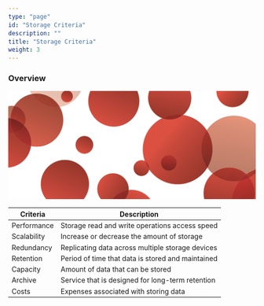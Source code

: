 ```yaml
---
type: "page"
id: "Storage Criteria"
description: ""
title: "Storage Criteria"
weight: 3
---
```


### Overview

![criteria](criteria.png)

| Criteria      | Description                                              |
|---------------|----------------------------------------------------------|
| Performance   | Storage read and write operations access speed           |
| Scalability   | Increase or decrease the amount of storage               |
| Redundancy    | Replicating data across multiple storage devices        |
| Retention     | Period of time that data is stored and maintained        |
| Capacity      | Amount of data that can be stored                       |
| Archive       | Service that is designed for long-term retention         |
| Costs         | Expenses associated with storing data                   |

